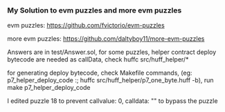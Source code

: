 ### My Solution to evm puzzles and more evm puzzles

evm puzzles: https://github.com/fvictorio/evm-puzzles

more evm puzzles: https://github.com/daltyboy11/more-evm-puzzles

Answers are in test/Answer.sol, for some puzzles, helper contract deploy bytecode are needed as callData, check huffc src/huff_helper/*

for generating deploy bytecode, check Makefile commands, (eg: p7_helper_deploy_code :; huffc src/huff_helper/p7_one_byte.huff -b), run make p7_helper_deploy_code

I edited puzzle 18 to prevent callvalue: 0, calldata: "" to bypass the puzzle
